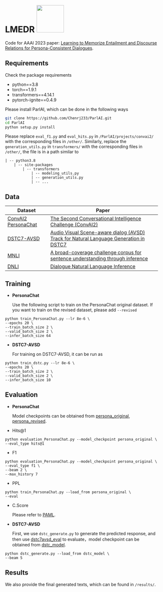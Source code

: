 # LMEDR <img src="https://pytorch.org/assets/images/logo-dark.svg" width = "90" />
Code for AAAI 2023 paper: [Learning to Memorize Entailment and Discourse Relations for Persona-Consistent Dialogues](https://arxiv.org/pdf/2301.04871.pdf).

## Requirements

Check the package requirements

- python==3.8
- torch==1.9.1
- transformers==4.14.1
- pytorch-ignite==0.4.9

Please install ParlAI, which can be done in the following ways
```bash
git clone https://github.com/Chenrj233/ParlAI.git
cd ParlAI
python setup.py install
```

Please replace `eval_f1.py` and `eval_hits.py` in `/ParlAI/projects/convai2/` with the corresponding files in `/other/`. Similarly, replace the `generation_utils.py` in `transformers/` with the corresponding files in `/other/`, the file is in a path similar to
```
| -- python3.8
	| -- site-packages
		| -- transformers
			| -- modeling_utils.py
			| -- generation_utils.py
			| -- ...
```

## Data

|  Dataset| Paper  |
|  ----   |  ----  |
|  [ConvAI2 PersonaChat](http://parl.ai/downloads/convai2/convai2_fix_723.tgz) | [The Second Conversational Intelligence Challenge (ConvAI2)](https://link.springer.com/chapter/10.1007/978-3-030-29135-8_7)  |
| [DSTC7-AVSD](https://drive.google.com/open?id=1SlZTySJAk_2tiMG5F8ivxCfOl_OWwd_Q) | [Audio Visual Scene-aware dialog (AVSD) Track for Natural Language Generation in DSTC7](http://workshop.colips.org/dstc7/papers/DSTC7_Task_3_overview_paper.pdf)  |
| [MNLI](https://cims.nyu.edu/~sbowman/multinli/multinli_1.0.zip) | [ A broad-coverage challenge corpus for sentence understanding through inference](https://aclanthology.org/N18-1101.pdf)  |
| [DNLI](https://wellecks.com/dialogue_nli/) | [Dialogue Natural Language Inference](https://aclanthology.org/P19-1363.pdf)  |


## Training

* **PersonaChat**

	Use the following script to train on the PersonaChat original dataset. If you want to train on the revised dataset, please add `--revised`
```
python train_PersonaChat.py --lr 8e-6 \
--epochs 20 \
--train_batch_size 2 \
--valid_batch_size 2 \
--infer_batch_size 64 
```

* **DSTC7-AVSD**

	For training on DSTC7-AVSD, it can be run as
```
python train_dstc.py --lr 8e-6 \
--epochs 20 \
--train_batch_size 2 \
--valid_batch_size 2 \
--infer_batch_size 10
```

## Evaluation

* **PersonaChat**

	Model checkpoints can be obtained from [persona_original](https://drive.google.com/drive/folders/1po__VfU9WxM8XUS4mOAJsfVoOrdv6B63?usp=share_link), [persona_revised](https://drive.google.com/drive/folders/1KdyrFHm808ZbWQGU0bcogQDQFciwmHx7?usp=share_link).

- Hits@1
```
python evaluation_PersonaChat.py --model_checkpoint persona_original \
--eval_type hits@1
```
- F1
```
python evaluation_PersonaChat.py --model_checkpoint persona_original \
--eval_type f1 \
--beam 2 \
--max_history 7
```
- PPL
```
python train_PersonaChat.py --load_from persona_original \
--eval
```
- C.Score

	Please refer to [PAML](https://github.com/HLTCHKUST/PAML).

* **DSTC7-AVSD**

	First, we use `dstc_generate.py` to generate the predicted response, and then use [dstc7avsd_eval](https://github.com/hudaAlamri/DSTC7-Audio-Visual-Scene-Aware-Dialog-AVSD-Challenge) to evaluate，model checkpoint can be obtained from [dstc_model](https://drive.google.com/drive/folders/1gj5qLseAeYFSBnCSaNrxe0tMX42UhW3M?usp=share_link).
```
python dstc_generate.py --load_from dstc_model \
--beam 5
```

## Results

We also provide the final generated texts, which can be found in `/results/`.